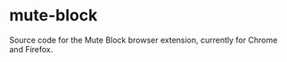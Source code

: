 # mute-block
 
Source code for the Mute Block browser extension, currently for Chrome and Firefox.

